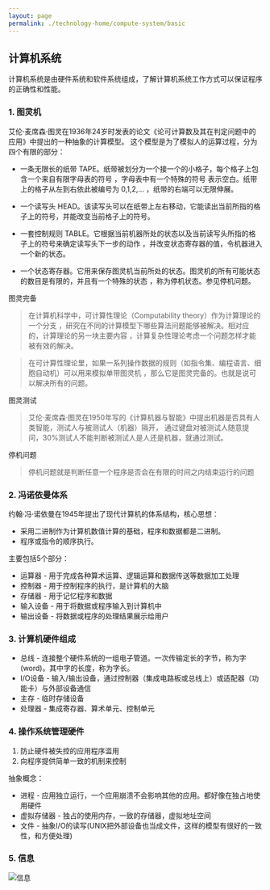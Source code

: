 ```yaml
---
layout: page
permalink: ./technology-home/compute-system/basic
---
```


## 计算机系统
计算机系统是由硬件系统和软件系统组成，了解计算机系统工作方式可以保证程序的正确性和性能。

### 1. 图灵机
艾伦·麦席森·图灵在1936年24岁时发表的论文《论可计算数及其在判定问题中的应用》中提出的一种抽象的计算模型。
这个模型是为了模拟人的运算过程，分为四个有限的部分：
* 一条无限长的纸带 TAPE。纸带被划分为一个接一个的小格子，每个格子上包含一个来自有限字母表的符号
  ，字母表中有一个特殊的符号 表示空白。纸带上的格子从左到右依此被编号为 0,1,2,... ，纸带的右端可以无限伸展。

* 一个读写头 HEAD。该读写头可以在纸带上左右移动，它能读出当前所指的格子上的符号，并能改变当前格子上的符号。

* 一套控制规则 TABLE。它根据当前机器所处的状态以及当前读写头所指的格子上的符号来确定读写头下一步的动作
  ，并改变状态寄存器的值，令机器进入一个新的状态。

* 一个状态寄存器。它用来保存图灵机当前所处的状态。图灵机的所有可能状态的数目是有限的，并且有一个特殊的状态
  ，称为停机状态。参见停机问题。

图灵完备

> 在计算机科学中，可计算性理论（Computability theory）作为计算理论的一个分支
> ，研究在不同的计算模型下哪些算法问题能够被解决。相对应的，计算理论的另一块主要内容
> ，计算复杂性理论考虑一个问题怎样才能被有效的解决。

> 在可计算性理论里，如果一系列操作数据的规则（如指令集、编程语言、细胞自动机）可以用来模拟单带图灵机
> ，那么它是图灵完备的。也就是说可以解决所有的问题。

图灵测试

> 艾伦·麦席森·图灵在1950年写的《计算机器与智能》中提出机器是否具有人类智能，测试人与被测试人（机器）隔开，
> 通过键盘对被测试人随意提问，30%测试人不能判断被测试人是人还是机器，就通过测试。

停机问题

> 停机问题就是判断任意一个程序是否会在有限的时间之内结束运行的问题

### 2. 冯诺依曼体系
约翰·冯·诺依曼在1945年提出了现代计算机的体系结构，核心思想：
* 采用二进制作为计算机数值计算的基础，程序和数据都是二进制。
* 程序或指令的顺序执行。

主要包括5个部分：
* 运算器 - 用于完成各种算术运算、逻辑运算和数据传送等数据加工处理
* 控制器 - 用于控制程序的执行，是计算机的大脑
* 存储器 - 用于记忆程序和数据
* 输入设备 - 用于将数据或程序输入到计算机中
* 输出设备 - 将数据或程序的处理结果展示给用户

### 3. 计算机硬件组成
* 总线 - 连接整个硬件系统的一组电子管道。一次传输定长的字节，称为字(word)。其中字的长度，称为字长。
* I/O设备 - 输入/输出设备，通过控制器（集成电路板或总线上）或适配器（功能卡）与外部设备通信
* 主存 - 临时存储设备
* 处理器 - 集成寄存器、算术单元、控制单元

### 4. 操作系统管理硬件
1. 防止硬件被失控的应用程序滥用
2. 向程序提供简单一致的机制来控制

抽象概念：
* 进程 - 应用独立运行，一个应用崩溃不会影响其他的应用。都好像在独占地使用硬件
* 虚拟存储器 - 独占的使用内存，一致的存储器，虚拟地址空间
* 文件 - 抽象I/O的读写(UNIX把外部设备也当成文件，这样的模型有很好的一致性，和方便处理)

### 5. 信息
![信息](./information/)
